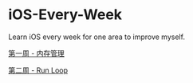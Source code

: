 # iOS-Every-Week
Learn iOS every week for one area to improve myself.

[第一周 - 内存管理](https://github.com/junjielu/iOS-Every-Week/blob/master/%E5%86%85%E5%AD%98%E7%AE%A1%E7%90%86%20-%20%E9%99%86%E4%BF%8A%E6%9D%B0.md)

[第二周 - Run Loop](https://github.com/junjielu/iOS-Every-Week/blob/master/Run%20Loop%20-%20%E9%99%86%E4%BF%8A%E6%9D%B0.md)